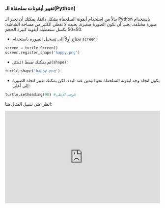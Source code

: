 ### تغيير أيقونات سلحفاة الـ(Python)

بدلاً من استخدام أيقونة السلحفاة بشكل دائمًا، يمكنك أن تخبر الـ Python بإستخدام صورة مختلفة. يجب أن تكون الصورة صغيرة، بحيث لا تغطي الكثير من مساحة الشاشة: 50×50 بكسل ستعطيك أيقونة كبيرة الحجم.

+ تحتاج أولاً إلى تسجيل الصورة باستخدام `screen`:

```python
screen = turtle.Screen()
screen.register_shape('happy.png') 
```

+ ثم يمكنك ضبط `الشكل(shape)`:

```python
turtle.shape('happy.png')
```

+ يكون اتجاه وجه ايقونة السلحفاة نحو اليمين عند البدء. لكن يمكنك تغيير اتجاه الصورة إلى أعلى:

```python
turtle.setheading(90) #الوجه للأعلى
```

انظر على سبيل المثال هنا: 

<iframe src="https://trinket.io/embed/python/f0d1b53583?start=result" width="100%" height="300" frameborder="0" marginwidth="0" marginheight="0" allowfullscreen mark="crwd-mark"></iframe>
